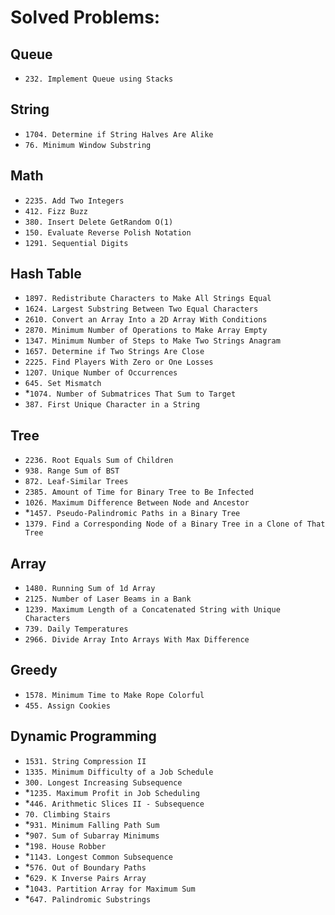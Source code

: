 # Solved Problems:

## Queue
- `232. Implement Queue using Stacks`

## String
- `1704. Determine if String Halves Are Alike`
- `76. Minimum Window Substring`

## Math
- `2235. Add Two Integers`
- `412. Fizz Buzz`
- `380. Insert Delete GetRandom O(1)`
- `150. Evaluate Reverse Polish Notation`
- `1291. Sequential Digits`

## Hash Table
- `1897. Redistribute Characters to Make All Strings Equal`
- `1624. Largest Substring Between Two Equal Characters`
- `2610. Convert an Array Into a 2D Array With Conditions`
- `2870. Minimum Number of Operations to Make Array Empty`
- `1347. Minimum Number of Steps to Make Two Strings Anagram`
- `1657. Determine if Two Strings Are Close`
- `2225. Find Players With Zero or One Losses`
- `1207. Unique Number of Occurrences`
- `645. Set Mismatch`
- *`1074. Number of Submatrices That Sum to Target`
- `387. First Unique Character in a String`

## Tree
- `2236. Root Equals Sum of Children`
- `938. Range Sum of BST`
- `872. Leaf-Similar Trees`
- `2385. Amount of Time for Binary Tree to Be Infected`
- `1026. Maximum Difference Between Node and Ancestor`
- *`1457. Pseudo-Palindromic Paths in a Binary Tree`
- `1379. Find a Corresponding Node of a Binary Tree in a Clone of That Tree`

## Array
- `1480. Running Sum of 1d Array`
- `2125. Number of Laser Beams in a Bank`
- `1239. Maximum Length of a Concatenated String with Unique Characters`
- `739. Daily Temperatures`
- `2966. Divide Array Into Arrays With Max Difference`

## Greedy
- `1578. Minimum Time to Make Rope Colorful`
- `455. Assign Cookies`

## Dynamic Programming
- `1531. String Compression II`
- `1335. Minimum Difficulty of a Job Schedule`
- `300. Longest Increasing Subsequence`
- *`1235. Maximum Profit in Job Scheduling`
- *`446. Arithmetic Slices II - Subsequence`
- `70. Climbing Stairs`
- *`931. Minimum Falling Path Sum`
- *`907. Sum of Subarray Minimums`
- *`198. House Robber`
- *`1143. Longest Common Subsequence`
- *`576. Out of Boundary Paths`
- *`629. K Inverse Pairs Array`
- *`1043. Partition Array for Maximum Sum`
- *`647. Palindromic Substrings`
